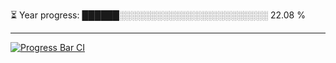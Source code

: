 
⏳ Year progress: ██████░░░░░░░░░░░░░░░░░░░░░░░░ 22.08 %

---

[![Progress Bar CI](https://github.com/thatoranzhevyy/thatoranzhevyy/actions/workflows/node.js.yml/badge.svg)](https://github.com/thatoranzhevyy/thatoranzhevyy/actions/workflows/node.js.yml)

